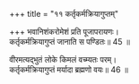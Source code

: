 +++
title = "११ कर्तृकर्मक्रियागुप्तम्"

+++
भवानिशंकरोमेशं प्रति पूजापरायणः।  
कर्तृकर्मक्रियागुप्तं जानाति स पण्डितः॥ 45 ॥  

[^45]: हे 'कर’ 'उमेशं’ प्रति अनिशं पूजापरायणो 'भव.’
 
वीरमत्यद्भुतं लोके किमलं वच्म्यतः परम्।  
कर्तृकर्मक्रियागुप्तं मर्यादा ब्रह्मणो वयः॥ 46 ॥  

[^46]: वीर, अहमत्यद्भुतं वीरं लोके पश्यामि अतःपरं किं वच्मि.


